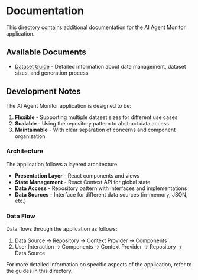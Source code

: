 # Documentation

This directory contains additional documentation for the AI Agent Monitor application.

## Available Documents

- [Dataset Guide](./DATASET_GUIDE.md) - Detailed information about data management, dataset sizes, and generation process

## Development Notes

The AI Agent Monitor application is designed to be:

1. **Flexible** - Supporting multiple dataset sizes for different use cases
2. **Scalable** - Using the repository pattern to abstract data access
3. **Maintainable** - With clear separation of concerns and component organization

### Architecture

The application follows a layered architecture:

- **Presentation Layer** - React components and views
- **State Management** - React Context API for global state
- **Data Access** - Repository pattern with interfaces and implementations
- **Data Sources** - Interface for different data sources (in-memory, JSON, etc.)

### Data Flow

Data flows through the application as follows:

1. Data Source → Repository → Context Provider → Components
2. User Interaction → Components → Context Provider → Repository → Data Source

For more detailed information on specific aspects of the application, refer to the guides in this directory.